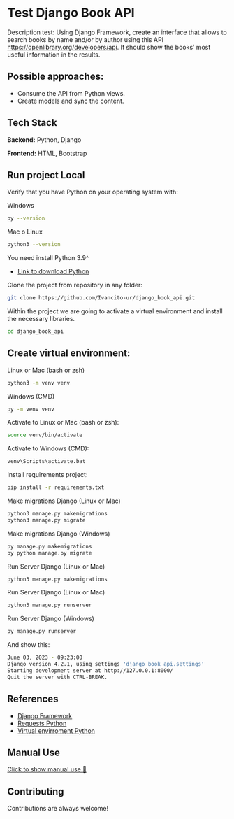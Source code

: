
# Test Django Book API

Description test: Using Django Framework, create an interface that allows to search books by name and/or by author using this API https://openlibrary.org/developers/api. It should show the books’ most useful information in the results.

## Possible approaches:
- Consume the API from Python views.
- Create models and sync the content.



## Tech Stack

**Backend:** Python, Django

**Frontend:** HTML, Bootstrap



## Run project Local

Verify that you have Python on your operating system with:

Windows
```bash
py --version
```

Mac o Linux
```bash
python3 --version
```


You need install Python 3.9^

- [Link to download Python](https://www.python.org/downloads/)

Clone the project from repository in any folder:

```bash
git clone https://github.com/Ivancito-ur/django_book_api.git
```

Within the project we are going to activate a virtual environment and install the necessary libraries.
```bash
cd django_book_api
```

## Create virtual environment:

Linux or Mac (bash or zsh)
```bash
python3 -m venv venv
```

Windows (CMD)
```bash
py -m venv venv
```

Activate to Linux or Mac (bash or zsh):
```bash
source venv/bin/activate
```

Activate to Windows (CMD):
```bash
venv\Scripts\activate.bat
```

Install requirements project:
```bash
pip install -r requirements.txt
```


Make migrations Django (Linux or Mac)
```bash
python3 manage.py makemigrations
python3 manage.py migrate
```

Make migrations Django (Windows)

```bash
py manage.py makemigrations
py python manage.py migrate
```

Run Server Django (Linux or Mac)
```bash
python3 manage.py makemigrations
```

Run Server Django (Linux or Mac)
```bash
python3 manage.py runserver
```

Run Server Django (Windows)
```bash
py manage.py runserver
```

And show this:
```bash
June 03, 2023 - 09:23:00
Django version 4.2.1, using settings 'django_book_api.settings'
Starting development server at http://127.0.0.1:8000/
Quit the server with CTRL-BREAK.
```

## References

 - [Django Framework](https://docs.djangoproject.com/en/4.2/)
 - [Requests Python](https://requests.readthedocs.io/en/latest/)
 - [Virtual envirroment Python](https://docs.python.org/3/library/venv.html)


## Manual Use
[Click to show manual use 📖](/resources/HowtoSearchandManageFavoriteBooksonOpenLibrary_PDF_2023-06-04142954.139715.pdf)


## Contributing

Contributions are always welcome!